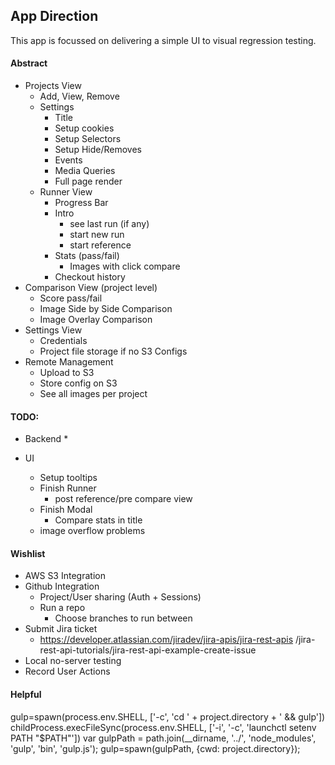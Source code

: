 ## App Direction

This app is focussed on delivering a simple UI to visual regression testing.

#### Abstract

  * Projects View
    * Add, View, Remove
    * Settings
      * Title
      * Setup cookies
      * Setup Selectors
      * Setup Hide/Removes
      * Events
      * Media Queries
      * Full page render
    * Runner View
      * Progress Bar
      * Intro
        * see last run (if any)
        * start new run
        * start reference
      * Stats (pass/fail)
        * Images with click compare
      * Checkout history
  * Comparison View (project level)
    * Score pass/fail
    * Image Side by Side Comparison
    * Image Overlay Comparison
  * Settings View
    * Credentials
    * Project file storage if no S3 Configs
  * Remote Management
    * Upload to S3
    * Store config on S3
    * See all images per project


#### TODO:

  * Backend
    * 

  * UI
    * Setup tooltips
    * Finish Runner
      * post reference/pre compare view
    * Finish Modal
      * Compare stats in title
    * image overflow problems


#### Wishlist

  * AWS S3 Integration
  * Github Integration
    * Project/User sharing (Auth + Sessions)
    * Run a repo
      * Choose branches to run between
  * Submit Jira ticket
    * https://developer.atlassian.com/jiradev/jira-apis/jira-rest-apis
        /jira-rest-api-tutorials/jira-rest-api-example-create-issue
  * Local no-server testing
  * Record User Actions


#### Helpful

gulp=spawn(process.env.SHELL, ['-c', 'cd ' + project.directory + ' && gulp'])
childProcess.execFileSync(process.env.SHELL, ['-i', '-c', 'launchctl setenv PATH "$PATH"'])
var gulpPath = path.join(__dirname, '../', 'node_modules', 'gulp', 'bin', 'gulp.js');
gulp=spawn(gulpPath, {cwd: project.directory});
